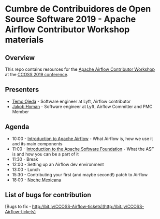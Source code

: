 # Cumbre de Contribuidores de Open Source Software 2019 - Apache Airflow Contributor Workshop materials

## Overview
This repo contains resources for the [Apache Airflow Contributor Workshop](https://ccoss.org/schedule/2019-09-15?sessionId=w-airflow) at the [CCOSS 2019 conference](https://ccoss.org/).
## Presenters
* [Temo Ojeda](https://www.linkedin.com/in/ojedac/) - Software engineer at Lyft, Airflow contributor
* [Jakob Homan](https://www.linkedin.com/in/jghoman/) - Software engineer at Lyft, Airflow Committer and PMC Member

## Agenda
* 10:00 - [Introduction to Apache Airflow](https://docs.google.com/presentation/d/1pm5fEVa94gyI8PVe4kxLtrrBlvERs2KHzzzaMsohsvU/edit?usp=sharing) - What Airflow is, how we use it and its main components
* 11:00 - [Introduction to the Apache Software Foundation](https://docs.google.com/presentation/d/1bQIfblZKcf9W0hbh3JNuX5jLHLtTt7sxyZGdghUNb8o/edit?usp=sharing) - What the ASF is and how you can be a part of it
* 11:30 - Break
* 12:00 - Setting up an Airflow dev environment
* 13:00 - Lunch
* 15:30 - Contributing your first (and maybe second!) patch to Airflow
* 18:00 - [Noche Mexicana](https://ccoss.org/schedule/2019-09-15?sessionId=party)

## List of bugs for contribution
[Bugs to fix - http://bit.ly/CCOSS-Airflow-tickets](http://bit.ly/CCOSS-Airflow-tickets)
